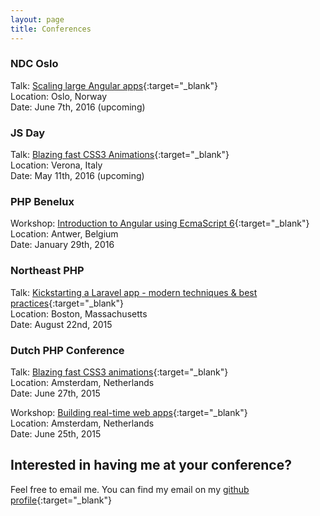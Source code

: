 ```yaml
---
layout: page
title: Conferences
---
```



### NDC Oslo
Talk: [Scaling large Angular apps](http://localhost:4000/2016/03/24/ndc-oslo-angular/){:target="_blank"}  
Location: Oslo, Norway  
Date: June 7th, 2016 (upcoming)


### JS Day

Talk: [Blazing fast CSS3 Animations](http://2016.jsday.it/talk/blazing-fast-css3-animations/){:target="_blank"}  
Location: Verona, Italy  
Date: May 11th, 2016 (upcoming)


### PHP Benelux

Workshop: [Introduction to Angular using EcmaScript 6](https://conference.phpbenelux.eu/2016/talk/introduction-to-angular-using-ecmascript-6/){:target="_blank"}  
Location: Antwer, Belgium  
Date: January 29th, 2016


### Northeast PHP

Talk: [Kickstarting a Laravel app - modern techniques & best practices](http://2015.northeastphp.org/session/kickstarting-a-laravel-application-using-modern-techniques-and-common-best-practices/){:target="_blank"}  
Location: Boston, Massachusetts  
Date: August 22nd, 2015


### Dutch PHP Conference

Talk: [Blazing fast CSS3 animations](https://joind.in/event/dutch-php-conference-2015/blazing-fast-css3-animations){:target="_blank"}  
Location: Amsterdam, Netherlands  
Date: June 27th, 2015


Workshop: [Building real-time web apps](https://joind.in/event/dutch-php-conference-2015/building-realtime-web-apps){:target="_blank"}  
Location: Amsterdam, Netherlands  
Date: June 25th, 2015


## Interested in having me at your conference?

Feel free to email me. You can find my email on my [github profile](https://github.com/jadjoubran){:target="_blank"}
